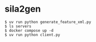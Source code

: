 # sila2gen

```shell-session
$ uv run python generate_feature_xml.py
$ ls servers
$ docker compose up -d
$ uv run python client.py
```

